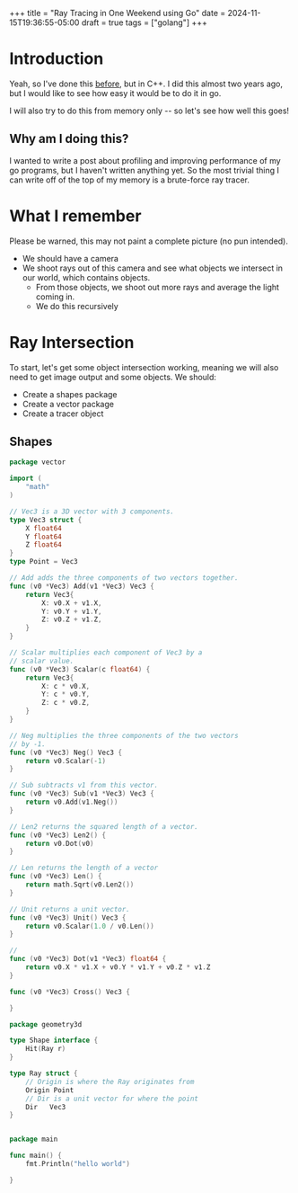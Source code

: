 +++
title = "Ray Tracing in One Weekend using Go"
date = 2024-11-15T19:36:55-05:00
draft = true
tags = ["golang"]
+++
# Introduction

Yeah, so I've done this [before](archive/in-one-weekend), but in C++. I did this almost two years ago, but I would like to see how easy it would be to do it in go.

I will also try to do this from memory only -- so let's see how well this goes!

## Why am I doing this?

I wanted to write a post about profiling and improving performance of my go programs, but I haven't written anything yet. So the most trivial thing I can write off of the top of my memory is a brute-force ray tracer.

# What I remember

Please be warned, this may not paint a complete picture (no pun intended).

- We should have a camera
- We shoot rays out of this camera and see what objects we intersect in our world, which contains objects.
	- From those objects, we shoot out more rays and average the light coming in.
	- We do this recursively

# Ray Intersection

To start, let's get some object intersection working, meaning we will also need to get image output and some objects. We should:

- Create a shapes package
- Create a vector package
- Create a tracer object

## Shapes


```go
package vector

import (
	"math"
)

// Vec3 is a 3D vector with 3 components.
type Vec3 struct {
	X float64
	Y float64
	Z float64
}
type Point = Vec3

// Add adds the three components of two vectors together.
func (v0 *Vec3) Add(v1 *Vec3) Vec3 {
	return Vec3{
		X: v0.X + v1.X,
		Y: v0.Y + v1.Y,
		Z: v0.Z + v1.Z,
	}
}

// Scalar multiplies each component of Vec3 by a
// scalar value.
func (v0 *Vec3) Scalar(c float64) {
	return Vec3{
		X: c * v0.X,
		Y: c * v0.Y,
		Z: c * v0.Z,
	}
}

// Neg multiplies the three components of the two vectors 
// by -1.
func (v0 *Vec3) Neg() Vec3 {
	return v0.Scalar(-1)
}

// Sub subtracts v1 from this vector.
func (v0 *Vec3) Sub(v1 *Vec3) Vec3 {
	return v0.Add(v1.Neg())
}

// Len2 returns the squared length of a vector.
func (v0 *Vec3) Len2() {
	return v0.Dot(v0)
}

// Len returns the length of a vector
func (v0 *Vec3) Len() {
	return math.Sqrt(v0.Len2())
}

// Unit returns a unit vector.
func (v0 *Vec3) Unit() Vec3 {
	return v0.Scalar(1.0 / v0.Len())
}

//
func (v0 *Vec3) Dot(v1 *Vec3) float64 {
	return v0.X * v1.X + v0.Y * v1.Y + v0.Z * v1.Z
}

func (v0 *Vec3) Cross() Vec3 {

}

```

```go
package geometry3d

type Shape interface {
	Hit(Ray r)
}

type Ray struct {
	// Origin is where the Ray originates from
	Origin Point
	// Dir is a unit vector for where the point
	Dir   Vec3
}



```

```go
package main

func main() {
	fmt.Println("hello world")

}

```


